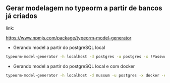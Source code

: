 ## Gerar modelagem no typeorm a partir de bancos já criados

link:

https://www.npmjs.com/package/typeorm-model-generator

* Gerando model a partir do postgreSQL local

```bash
typeorm-model-generator -h localhost -d postgres -u postgres -x !Password -e postgres -o . -s public -p 5433
```


* Gerando model a partir do postgreSQL local e com docker
```bash
typeorm-model-generator -h localhost -d mussum -u postgres -x docker -e postgres -o ./typegen -s public -p 5433
```
